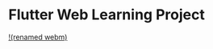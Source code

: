 # Flutter Web Learning Project


[!(renamed webm)](https://github.com/sb-dor/garage24_flutter_web/blob/master/Screencast%20from%202024-02-10%2020-24-07.mp4)